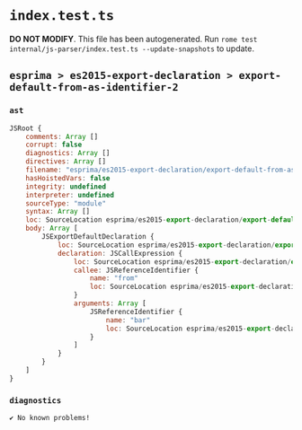 # `index.test.ts`

**DO NOT MODIFY**. This file has been autogenerated. Run `rome test internal/js-parser/index.test.ts --update-snapshots` to update.

## `esprima > es2015-export-declaration > export-default-from-as-identifier-2`

### `ast`

```javascript
JSRoot {
	comments: Array []
	corrupt: false
	diagnostics: Array []
	directives: Array []
	filename: "esprima/es2015-export-declaration/export-default-from-as-identifier-2/input.js"
	hasHoistedVars: false
	integrity: undefined
	interpreter: undefined
	sourceType: "module"
	syntax: Array []
	loc: SourceLocation esprima/es2015-export-declaration/export-default-from-as-identifier-2/input.js 1:0-2:0
	body: Array [
		JSExportDefaultDeclaration {
			loc: SourceLocation esprima/es2015-export-declaration/export-default-from-as-identifier-2/input.js 1:0-1:26
			declaration: JSCallExpression {
				loc: SourceLocation esprima/es2015-export-declaration/export-default-from-as-identifier-2/input.js 1:15-1:25
				callee: JSReferenceIdentifier {
					name: "from"
					loc: SourceLocation esprima/es2015-export-declaration/export-default-from-as-identifier-2/input.js 1:15-1:19 (from)
				}
				arguments: Array [
					JSReferenceIdentifier {
						name: "bar"
						loc: SourceLocation esprima/es2015-export-declaration/export-default-from-as-identifier-2/input.js 1:21-1:24 (bar)
					}
				]
			}
		}
	]
}
```

### `diagnostics`

```
✔ No known problems!

```
